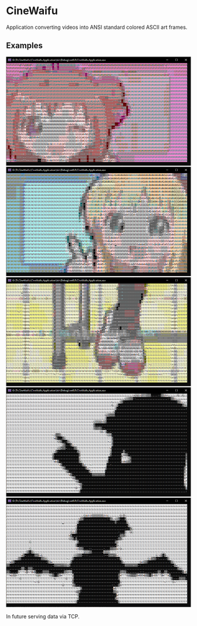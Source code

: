 # CineWaifu
Application converting videos into ANSI standard colored ASCII art frames.

## Examples

![alt text](https://github.com/Kur3k/CineWaifu/blob/master/Examples/sample4.png?raw=true)
![alt text](https://github.com/Kur3k/CineWaifu/blob/master/Examples/sample5.png?raw=true)
![alt text](https://github.com/Kur3k/CineWaifu/blob/master/Examples/sample3.png?raw=true)
![alt text](https://github.com/Kur3k/CineWaifu/blob/master/Examples/sample1.png?raw=true)
![alt text](https://github.com/Kur3k/CineWaifu/blob/master/Examples/sample2.png?raw=true)

In future serving data via TCP.
